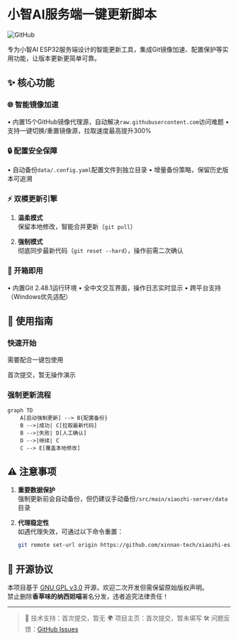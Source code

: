 # 小智AI服务端一键更新脚本

![GitHub](https://img.shields.io/badge/License-GPL%20v3.0-blue.svg)

专为小智AI ESP32服务端设计的智能更新工具，集成Git镜像加速、配置保护等实用功能，让版本更新更简单可靠。

## ✨ 核心功能

### 🌐 智能镜像加速
• 内置15个GitHub镜像代理源，自动解决`raw.githubusercontent.com`访问难题
• 支持一键切换/重置镜像源，拉取速度最高提升300%

### 🔒 配置安全保障
• 自动备份`data/.config.yaml`配置文件到独立目录
• 增量备份策略，保留历史版本可追溯

### ⚡ 双模更新引擎
1. **温柔模式**  
   保留本地修改，智能合并更新（`git pull`）
   
2. **强制模式**  
   彻底同步最新代码（`git reset --hard`），操作前需二次确认

### 🧩 开箱即用
• 内置Git 2.48.1运行环境
• 全中文交互界面，操作日志实时显示
• 跨平台支持（Windows优先适配）

## 🚀 使用指南

### 快速开始
需要配合一键包使用

首次提交，暂无操作演示

### 强制更新流程
```mermaid
graph TD
    A[启动强制更新] --> B{配置备份}
    B -->|成功| C[拉取最新代码]
    B -->|失败| D[人工确认]
    D -->|继续| C
    C --> E[覆盖本地修改]
```

## ⚠️ 注意事项
1. **重要数据保护**  
   强制更新前会自动备份，但仍建议手动备份`/src/main/xiaozhi-server/data`目录

2. **代理稳定性**  
   如遇代理失效，可通过以下命令重置：
   ```bash
   git remote set-url origin https://github.com/xinnan-tech/xiaozhi-esp32-server.git
   ```

## 📜 开源协议
本项目基于 [GNU GPL v3.0](https://www.gnu.org/licenses/gpl-3.0.html) 开源，欢迎二次开发但需保留原始版权声明。  
禁止删除**香草味的纳西妲喵**署名分发，违者追究法律责任！

---

> 📧 技术支持：首次提交，暂无
> 🌍 项目主页：首次提交，暂未填写
> 🛠️ 问题反馈：[GitHub Issues](https://github.com/NyaOH-Nahida/xiaozhi-server-updater/issues)
